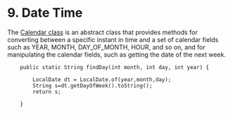 # 9. Date Time

The [Calendar class](https://docs.oracle.com/javase/7/docs/api/java/util/Calendar.html) is an abstract class that provides methods for converting between a specific instant in time and a set of calendar fields such as YEAR, MONTH, DAY\_OF\_MONTH, HOUR, and so on, and for manipulating the calendar fields, such as getting the date of the next week.

```text
    public static String findDay(int month, int day, int year) {

        LocalDate dt = LocalDate.of(year,month,day);
        String s=dt.getDayOfWeek().toString();
        return s;

    }
```

